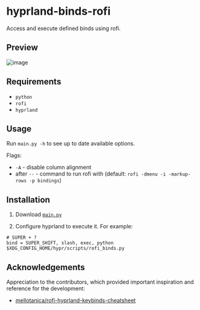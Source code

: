 # hyprland-binds-rofi

Access and execute defined binds using rofi.

## Preview

![image](https://github.com/user-attachments/assets/689ca6c6-1ece-447a-a2c3-2e7d2e2b2d4b)

## Requirements

- `python`
- `rofi`
- `hyprland`

## Usage

Run `main.py -h` to see up to date available options.

Flags:

- `-A` - disable column alignment
- after `--` - command to run rofi with (default: `rofi -dmenu -i -markup-rows -p bindings`)

## Installation

1. Download [`main.py`](./main.py)

2. Configure hyprland to execute it. For example:

```
# SUPER + ?
bind = SUPER_SHIFT, slash, exec, python $XDG_CONFIG_HOME/hypr/scripts/rofi_binds.py
```

## Acknowledgements

Appreciation to the contributors, which provided important inspiration and reference for the development:

- [mellotanica/rofi-hyprland-keybinds-cheatsheet](https://github.com/mellotanica/rofi-hyprland-keybinds-cheatsheet)
